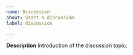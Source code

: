 ```yaml
---
name: Discussion
about: Start a discussion
label: discussion

---
```


**Description**
Introduction of the discussion topic.
